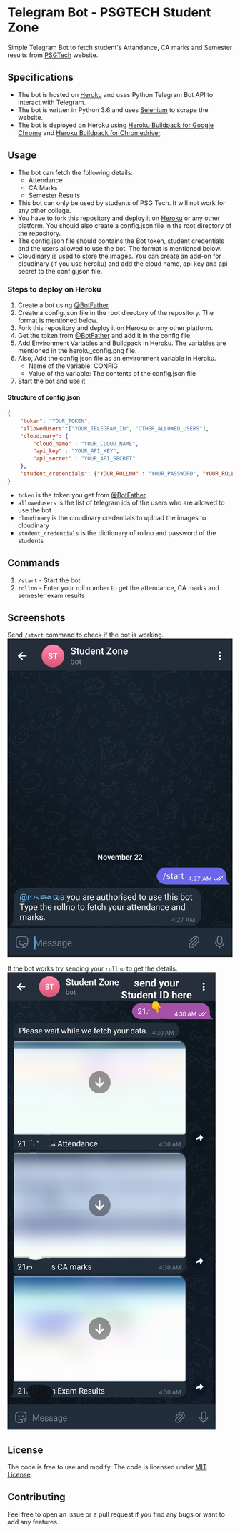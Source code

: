 # Telegram Bot - PSGTECH Student Zone
Simple Telegram Bot to fetch student's Attandance, CA marks and Semester results from [PSGTech](https://ecampus.psgtech.ac.in/studzone2/) website.

## Specifications
- The bot is hosted on [Heroku](https://www.heroku.com/) and uses Python Telegram Bot API to interact with Telegram.
- The bot is written in Python 3.6 and uses [Selenium](https://www.seleniumhq.org/) to scrape the website.
- The bot is deployed on Heroku using [Heroku Buildpack for Google Chrome](https://github.com/heroku/heroku-buildpack-google-chrome) and [Heroku Buildpack for Chromedriver](https://github.com/heroku/heroku-buildpack-chromedriver).

## Usage
- The bot can fetch the following details:
  - Attendance
  - CA Marks
  - Semester Results
- This bot can only be used by students of PSG Tech. It will not work for any other college.
- You have to fork this repository and deploy it on [Heroku](https://www.heroku.com/) or any other platform. You should also create a config.json file in the root directory of the repository.
- The config.json file should contains the Bot token, student credentials and the users allowed to use the bot. The format is mentioned below.
- Cloudinary is used to store the images. You can create an add-on for cloudinary (if you use heroku) and add the cloud name, api key and api secret to the config.json file.

### Steps to deploy on Heroku
1. Create a bot using [@BotFather](https://t.me/BotFather)
2. Create a config.json file in the root directory of the repository. The format is mentioned below.
3. Fork this repository and deploy it on Heroku or any other platform.
4. Get the token from [@BotFather](https://t.me/BotFather) and add it in the config file.
5. Add Environment Variables and Buildpack in Heroku. The variables are mentioned in the heroku_config.png file.
6. Also, Add the config.json file as an environment variable in Heroku.
    - Name of the variable: CONFIG
    - Value of the variable: The contents of the config.json file
7. Start the bot and use it

#### Structure of config.json
```json
{
    "token": "YOUR_TOKEN",
    "allowedusers":["YOUR_TELEGRAM_ID", "OTHER_ALLOWED_USERS"],
    "cloudinary": {
        "cloud_name" : "YOUR_CLOUD_NAME",
        "api_key" : "YOUR_API_KEY",
        "api_secret" : "YOUR_API_SECRET"
    },
    "student_credentials": {"YOUR_ROLLNO" : "YOUR_PASSWORD", "YOUR_ROLLNO_2" : "YOUR_PASSWORD"}
}
```

- `token` is the token you get from [@BotFather](https://t.me/BotFather)
- `allowedusers` is the list of telegram ids of the users who are allowed to use the bot
- `cloudinary` is the cloudinary credentials to upload the images to cloudinary
- `student_credentials` is the dictionary of rollno and password of the students

## Commands
1. `/start` - Start the bot
2. `rollno` - Enter your roll number to get the attendance, CA marks and semester exam results

<!-- images of working -->
## Screenshots
Send `/start` command to check if the bot is working.
![Screenshot 1](./images/screenshot1.jpg)

If the bot works try sending your `rollno` to get the details.
![Screenshot 2](./images/screenshot2.jpg)

## License
The code is free to use and modify. The code is licensed under [MIT License](https://choosealicense.com/licenses/mit/).

## Contributing
Feel free to open an issue or a pull request if you find any bugs or want to add any features.